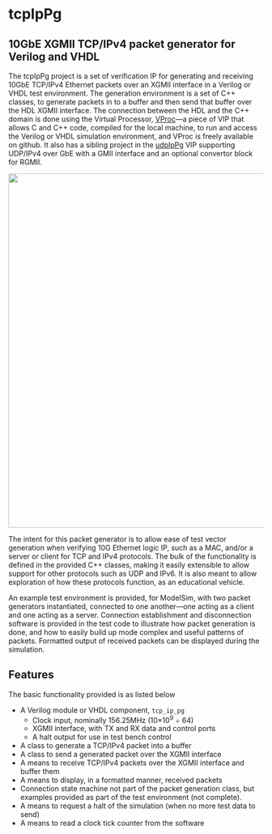 # tcpIpPg
## 10GbE XGMII TCP/IPv4 packet generator for Verilog and VHDL

The tcpIpPg project is a set of verification IP for generating and receiving 10GbE TCP/IPv4 Ethernet packets over an XGMII interface in a Verilog or VHDL test environment. The generation environment is a set of C++ classes, to generate packets in to a buffer and then send that buffer over the HDL XGMII interface. The connection between the HDL and the C++ domain is done using the Virtual Processor, [VProc](https://github.com/wyvernSemi/vproc)—a piece of VIP that allows C and C++ code, compiled for the local machine, to run and access the Verilog or VHDL simulation environment, and VProc is freely available on github. It also has a sibling project in the [udpIpPg](https://github.com/wyvernSemi/udpIpPg) VIP supporting UDP/IPv4 over GbE with a GMII interface and an optional convertor block for RGMII.

<p align="center">
<img src="https://github.com/wyvernSemi/tcpIpPg/assets/21970031/0fcfe84e-3a32-414e-bbf1-536266245f8d" width=700>
</p>

The intent for this packet generator is to allow ease of test vector generation when verifying 10G Ethernet logic IP, such as a MAC, and/or a server or client for TCP and IPv4 protocols. The bulk of the functionality is defined in the provided C++ classes, making it easily extensible to allow support for other protocols such as UDP and IPv6. It is also meant to allow exploration of how these protocols function, as an educational vehicle.

An example test environment is provided, for ModelSim, with two packet generators instantiated, connected to one another—one acting as a client and one acting as a server. Connection establishment and disconnection software is provided in the test code to illustrate how packet generation is done, and how to easily build up mode complex and useful patterns of packets. Formatted output of received packets can be displayed during the simulation.

## Features

The basic functionality provided is as listed below

* A Verilog module or VHDL component, `tcp_ip_pg`
    *	Clock input, nominally 156.25MHz (10×10<sup>9</sup> ÷ 64)
    *	XGMII interface, with TX and RX data and control  ports
    *	A halt output for use in test bench control
*	A class to generate a TCP/IPv4 packet into a buffer
*	A class to send a generated packet over the XGMII interface
*	A means to receive TCP/IPv4 packets over the XGMII interface and buffer them
*	A means to display, in a formatted manner, received packets 
*	Connection state machine not part of the packet generation class, but examples provided as part of the test environment (not complete).
*	A means to request a halt of the simulation (when no more test data to send)
*	A means to read a clock tick counter from the software

